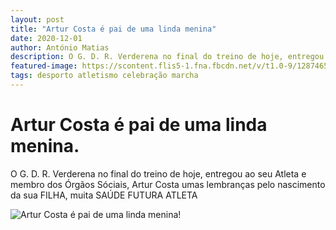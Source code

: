 ```yaml
---
layout: post
title: "Artur Costa é pai de uma linda menina"
date: 2020-12-01
author: António Matias
description: O G. D. R. Verderena no final do treino de hoje, entregou ao seu Atleta e membro dos Órgãos Sóciais, Artur Costa umas lembranças pelo nascimento da sua FILHA, muita SAÚDE FUTURA ATLETA
featured-image: https://scontent.flis5-1.fna.fbcdn.net/v/t1.0-9/128746582_3889033231129311_9027360578547723557_n.jpg?_nc_cat=104&ccb=2&_nc_sid=8bfeb9&_nc_eui2=AeHvqKxZMV35fAFLsWlqhahSO8Oviy9V0MU7w6-LL1XQxW_6DDiYphDGDwaecLKk33U&_nc_ohc=Rc462F0JzJAAX9Zw7_c&_nc_ht=scontent.flis5-1.fna&oh=c8aba05d6d6e7fd2664de7c3fea0a52a&oe=5FEC2B13
tags: desporto atletismo celebração marcha
---
```

# Artur Costa é pai de uma linda menina.

O G. D. R. Verderena no final do treino de hoje, entregou ao seu Atleta e membro dos Órgãos Sóciais, Artur Costa umas lembranças pelo nascimento da sua FILHA, muita SAÚDE FUTURA ATLETA

![Artur Costa é pai de uma linda menina!](https://scontent.flis5-1.fna.fbcdn.net/v/t1.0-9/128746582_3889033231129311_9027360578547723557_n.jpg?_nc_cat=104&ccb=2&_nc_sid=8bfeb9&_nc_eui2=AeHvqKxZMV35fAFLsWlqhahSO8Oviy9V0MU7w6-LL1XQxW_6DDiYphDGDwaecLKk33U&_nc_ohc=Rc462F0JzJAAX9Zw7_c&_nc_ht=scontent.flis5-1.fna&oh=c8aba05d6d6e7fd2664de7c3fea0a52a&oe=5FEC2B13)
